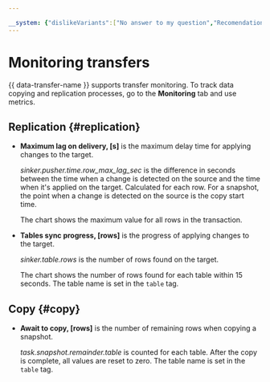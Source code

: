 ```yaml
---

__system: {"dislikeVariants":["No answer to my question","Recomendations didn't help","The content doesn't match title","Other"]}
---
```

# Monitoring transfers

{{ data-transfer-name }} supports transfer monitoring. To track data copying and replication processes, go to the **Monitoring** tab and use metrics.

## Replication {#replication}

* **Maximum lag on delivery, [s]** is the maximum delay time for applying changes to the target.

   *sinker.pusher.time.row_max_lag_sec* is the difference in seconds between the time when a change is detected on the source and the time when it's applied on the target. Calculated for each row. For a snapshot, the point when a change is detected on the source is the copy start time.

   The chart shows the maximum value for all rows in the transaction.

* **Tables sync progress, [rows]** is the progress of applying changes to the target.

   *sinker.table.rows* is the number of rows found on the target.

   The chart shows the number of rows found for each table within 15 seconds. The table name is set in the `table` tag.

## Copy {#copy}

* **Await to copy, [rows]** is the number of remaining rows when copying a snapshot.

   *task.snapshot.remainder.table* is counted for each table. After the copy is complete, all values are reset to zero. The table name is set in the `table` tag.

